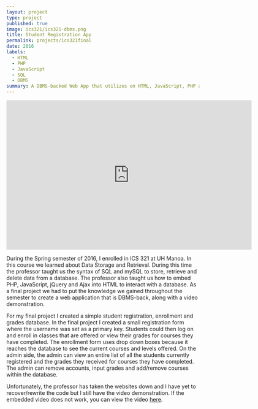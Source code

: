 ```yaml
---
layout: project
type: project
published: true
image: ics321/ics321-dbms.png
title: Student Registration App
permalink: projects/ics321final
date: 2016
labels:
  - HTML
  - PHP
  - JavaScript
  - SQL
  - DBMS
summary: A DBMS-backed Web App that utilizes on HTML, JavaScript, PHP and SQL to create a student registration app.
---
```


<center><iframe width="640" height="390" src="https://www.youtube.com/embed/lrF2E7t7txI" frameborder="0" allowfullscreen></iframe></center>

During the Spring semester of 2016, I enrolled in ICS 321 at UH Manoa. In this course we learned about Data Storage and Retrieval. During this time the professor taught us the syntax of SQL and mySQL to store, retrieve and delete data from a database. The professor also taught us how to embed PHP, JavaScript, jQuery and Ajax into HTML to interact with a database. As a final project we had to put the knowledge we gained throughout the semester to create a web application that is DBMS-back, along with a video demonstration.

For my final project I created a simple student registration, enrollment and grades database. In the final project I created a small registration form where the username was set as a primary key. Students could then log on and enroll in classes that are offered or view their grades for courses they have completed. The enrollment form uses drop down boxes because it reaches the database to see the current courses and levels offered. On the admin side, the admin can view an entire list of all the students currently registered and the grades they received for courses they have completed. The admin can remove accounts, input grades and add/remove courses within the database.

Unfortunately, the professor has taken the websites down and I have yet to recover/rewrite the code but I still have the video demonstration. If the embedded video does not work, you can view the video [here](https://youtu.be/lrF2E7t7txI).
<div style="height:50px;"></div>
